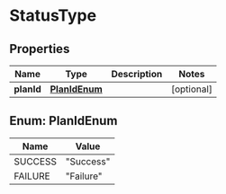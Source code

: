 # StatusType

## Properties
Name | Type | Description | Notes
------------ | ------------- | ------------- | -------------
**planId** | [**PlanIdEnum**](#PlanIdEnum) |  |  [optional]

<a name="PlanIdEnum"></a>
## Enum: PlanIdEnum
Name | Value
---- | -----
SUCCESS | &quot;Success&quot;
FAILURE | &quot;Failure&quot;
